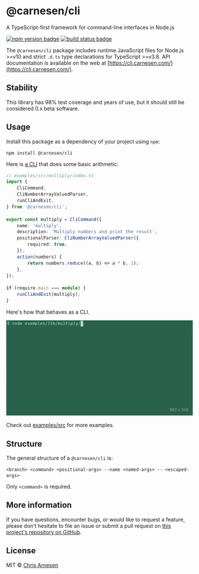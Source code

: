 # @carnesen/cli
A TypeScript-first framework for command-line interfaces in Node.js

[![npm version badge](https://badge.fury.io/js/%40carnesen%2Fcli.svg)](https://www.npmjs.com/package/@carnesen/cli) [![build status badge](https://github.com/carnesen/cli/workflows/test/badge.svg)](https://github.com/carnesen/cli/actions?query=workflow%3Atest+branch%3Amaster)

The `@carnesen/cli` package includes runtime JavaScript files for Node.js >=v10 and strict `.d.ts` type declarations for TypeScript >=v3.8. API documentation is available on the web at [https://cli.carnesen.com/](https://cli.carnesen.com/).

## Stability
This library has 98% test coverage and years of use, but it should still be considered 0.x beta software.

## Usage
Install this package as a dependency of your project using `npm`:

```
npm install @carnesen/cli
```

Here is [a CLI](examples/src/multiply/index.ts) that does some basic arithmetic:

```typescript
// examples/src/multiply/index.ts
import {
	CliCommand,
	CliNumberArrayValuedParser,
	runCliAndExit,
} from '@carnesen/cli';

export const multiply = CliCommand({
	name: 'multiply',
	description: 'Multiply numbers and print the result',
	positionalParser: CliNumberArrayValuedParser({
		required: true,
	}),
	action(numbers) {
		return numbers.reduce((a, b) => a * b, 1);
	},
});

if (require.main === module) {
	runCliAndExit(multiply);
}
```
Here's how that behaves as a CLI.

![screen recording of "multiply" CLI](examples/src/multiply/demo.gif)

Check out [examples/src](examples/src) for more examples.

## Structure
The general structure of a `@carnesen/cli` is:
```
<branch> <command> <positional-args> --name <named-args> -- <escaped-args>
```
Only `<command>` is required.

## More information
If you have questions, encounter bugs, or would like to request a feature, please don't hesitate to file an issue or submit a pull request on [this project's repository on GitHub](https://github.com/carnesen/cli).

## License
MIT © [Chris Arnesen](https://www.carnesen.com)
